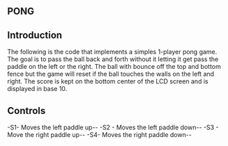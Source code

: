 ## PONG
## Introduction

The following is the code that implements a simples 1-player pong game.
The goal is to pass the ball back and forth without it letting it get pass
the paddle on the left or the right. The ball with bounce off the top and bottom fence
but the game will reset if the ball touches the walls on the left and right.
The score is kept on the bottom center of the LCD screen and is displayed in base 10.

## Controls
-S1- Moves the left paddle up--
-S2 - Moves the left paddle down--
-S3 - Move the right paddle up--
-S4- Moves the right paddle down--

